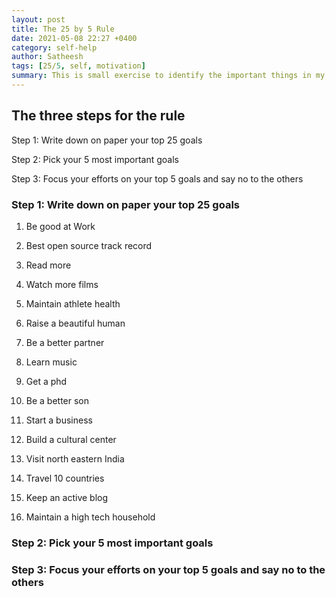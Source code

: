 ```yaml
---
layout: post
title: The 25 by 5 Rule
date: 2021-05-08 22:27 +0400
category: self-help
author: Satheesh
tags: [25/5, self, motivation]
summary: This is small exercise to identify the important things in my life
---
```


## The three steps for the rule

Step 1: Write down on paper your top 25 goals

Step 2: Pick your 5 most important goals

Step 3: Focus your efforts on your top 5 goals and say no to the others

### Step 1: Write down on paper your top 25 goals

1. Be good at Work

2. Best open source track record

3. Read more

4. Watch more films

5. Maintain athlete health

6. Raise a beautiful human

7. Be a better partner

8. Learn music

9. Get a phd

10. Be a better son

11. Start a business

12. Build a cultural center

13. Visit north eastern India

14. Travel 10 countries

15. Keep an active blog

16. Maintain a high tech household  

### Step 2: Pick your 5 most important goals

### Step 3: Focus your efforts on your top 5 goals and say no to the others